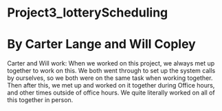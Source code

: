 # Project3_lotteryScheduling
# By Carter Lange and Will Copley


Carter and Will work: When we worked on this project, we always met up together to work on this. We both went through to set up the system calls by ourselves, so we both were on the same task when working together. Then after this, we met up and worked on it together during Office hours, and other times outside of office hours. We quite literally worked on all of this together in person.
